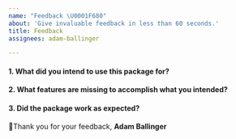 ```yaml
---
name: "Feedback \U0001F680"
about: 'Give invaluable feedback in less than 60 seconds.'
title: Feedback
assignees: adam-ballinger

---
```

#### 1. What did you intend to use this package for?



#### 2. What features are missing to accomplish what you intended?



#### 3. Did the package work as expected?




🙏Thank you for your feedback,
**Adam Ballinger**
